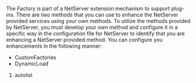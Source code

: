 <properties date="2016-05-10"
SortOrder="121"
/>

 

The Factory is part of a NetServer extension mechanism to support plug-ins. There are two methods that you can use to enhance the NetServer provided services using your own methods. To utilize the methods provided by NetServer, you must develop your own method and configure it in a specific way in the configuration file for NetServer to identify that you are enhancing a NetServer provided method.  You can configure you enhancements in the following manner:

* CustomFactories
* DynamicLoad

 

1. autolist
